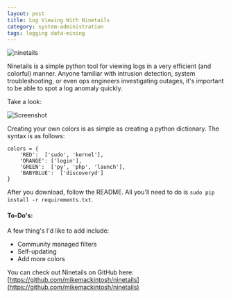 ```yaml
---
layout: post
title: Log Viewing With Ninetails
category: system-administration
tags: logging data-mining
---
```


![ninetails](https://www.dropbox.com/s/fwi2oplluoxbblu/Screenshot%202014-07-26%2014.24.38.png?dl=1)

Ninetails is a simple python tool for viewing logs in a very efficient (and colorful) manner. Anyone familiar with intrusion detection, system troubleshooting, or even ops engineers investigating outages, it's important to be able to spot a log anomaly quickly. 

Take a look:

![Screenshot](https://www.dropbox.com/s/0c3ze12ovjpttnp/Screenshot%202014-10-27%2010.11.49.png?dl=1)

Creating your own colors is as simple as creating a python dictionary. The syntax is as follows:

    colors = {
        'RED':  ['sudo', 'kernel'],
        'ORANGE': ['login'],
        'GREEN':  ['py', 'php', 'launch'],
        'BABYBLUE':  ['discoveryd']
    }

After you download, follow the README. All you'll need to do is `sudo pip install -r requirements.txt`.

#### To-Do's:

A few thing's I'd like to add include:

  - Community managed filters
  - Self-updating
  - Add more colors

You can check out Ninetails on GitHub here: [https://github.com/mikemackintosh/ninetails](https://github.com/mikemackintosh/ninetails)